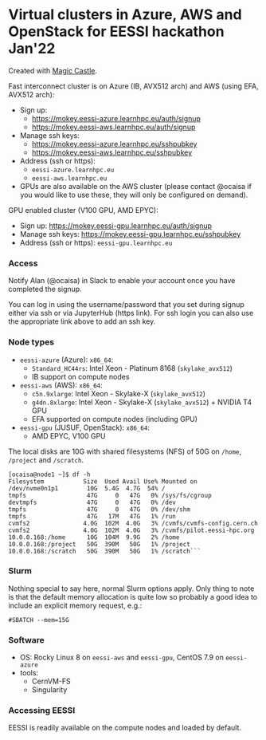 # Virtual clusters in Azure, AWS and OpenStack for EESSI hackathon Jan'22

Created with [Magic Castle](https://github.com/ComputeCanada/magic_castle).

Fast interconnect cluster is on Azure (IB, AVX512 arch) and AWS (using EFA, AVX512 arch):
* Sign up:
  * https://mokey.eessi-azure.learnhpc.eu/auth/signup
  * https://mokey.eessi-aws.learnhpc.eu/auth/signup  
* Manage ssh keys:
  * https://mokey.eessi-azure.learnhpc.eu/sshpubkey
  * https://mokey.eessi-aws.learnhpc.eu/sshpubkey
* Address (ssh or https):
  * ``eessi-azure.learnhpc.eu``
  * ``eessi-aws.learnhpc.eu``
* GPUs are also available on the AWS cluster (please contact @ocaisa if you would like to
  use these, they will only be configured on demand).


GPU enabled cluster (V100 GPU, AMD EPYC):

* Sign up:  https://mokey.eessi-gpu.learnhpc.eu/auth/signup  
* Manage ssh keys:  https://mokey.eessi-gpu.learnhpc.eu/sshpubkey
* Address (ssh or https):  ``eessi-gpu.learnhpc.eu``

### Access

Notify Alan (@ocaisa) in Slack to enable your account once you have completed the signup.

You can log in using the username/password that you set during signup either via ssh or
via JupyterHub (https link). For ssh login you can also use the appropriate link above to
add an ssh key.

### Node types

* `eessi-azure` (Azure): ``x86_64``:
  * ``Standard_HC44rs``: Intel Xeon - Platinum 8168 (``skylake_avx512``)
  * IB support on compute nodes
* `eessi-aws` (AWS): ``x86_64``:
  * ``c5n.9xlarge``: Intel Xeon - Skylake-X (``skylake_avx512``)
  * ``g4dn.8xlarge``: Intel Xeon - Skylake-X (``skylake_avx512``) + NVIDIA T4 GPU
  * EFA supported on compute nodes (including GPU)
* `eessi-gpu` (JUSUF, OpenStack): ``x86_64``:
  * AMD EPYC, V100 GPU


The local disks are 10G with shared filesystems (NFS) of 50G on `/home`, `/project` and `/scratch`.
```
[ocaisa@node1 ~]$ df -h
Filesystem           Size  Used Avail Use% Mounted on
/dev/nvme0n1p1        10G  5.4G  4.7G  54% /
tmpfs                 47G     0   47G   0% /sys/fs/cgroup
devtmpfs              47G     0   47G   0% /dev
tmpfs                 47G     0   47G   0% /dev/shm
tmpfs                 47G   17M   47G   1% /run
cvmfs2               4.0G  102M  4.0G   3% /cvmfs/cvmfs-config.cern.ch
cvmfs2               4.0G  102M  4.0G   3% /cvmfs/pilot.eessi-hpc.org
10.0.0.168:/home      10G  104M  9.9G   2% /home
10.0.0.168:/project   50G  390M   50G   1% /project
10.0.0.168:/scratch   50G  390M   50G   1% /scratch```
```

### Slurm

Nothing special to say here, normal Slurm options apply. Only thing to note is that the default memory
allocation is quite low so probably a good idea to include an explicit memory request, e.g.:
```
#SBATCH --mem=15G
```

### Software

* OS: Rocky Linux 8 on `eessi-aws` and `eessi-gpu`, CentOS 7.9 on `eessi-azure`
* tools:
  * CernVM-FS
  * Singularity

### Accessing EESSI

EESSI is readily available on the compute nodes and loaded by default.
